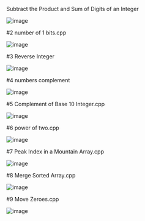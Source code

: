 Subtract the Product and Sum of Digits of an Integer


![image](https://user-images.githubusercontent.com/84653100/160797142-681dcf2c-6775-4c36-9fc1-898aade7b7a1.png)

#2 number of 1 bits.cpp

![image](https://user-images.githubusercontent.com/84653100/160801189-87bc4b43-505a-4d95-9ad6-e36973a29575.png)


#3 Reverse Integer

![image](https://user-images.githubusercontent.com/84653100/160810421-74e211dc-ecd2-408d-a906-4bbf844cae0e.png)


#4 numbers complement

![image](https://user-images.githubusercontent.com/84653100/160813925-174b0cb3-9c97-4a32-9541-ab1cc872cd8c.png)


#5 Complement of Base 10 Integer.cpp

![image](https://user-images.githubusercontent.com/84653100/161106181-c9b2ed11-f8ab-4320-a51d-19682ea7a1b2.png)


#6 power of two.cpp

![image](https://user-images.githubusercontent.com/84653100/161204227-2418632c-cfa4-4a4b-a06f-835015e82170.png)


#7 Peak Index in a Mountain Array.cpp


![image](https://user-images.githubusercontent.com/84653100/162562253-ba282c28-da82-453b-9105-312ba9c0f2e1.png)

#8 Merge Sorted Array.cpp

![image](https://user-images.githubusercontent.com/84653100/164059803-95e8cac4-e0c5-4841-966a-711857bf0b54.png)


#9 Move Zeroes.cpp

![image](https://user-images.githubusercontent.com/84653100/164062512-1496c213-1174-4a53-aa42-b2b5ec8289fc.png)


